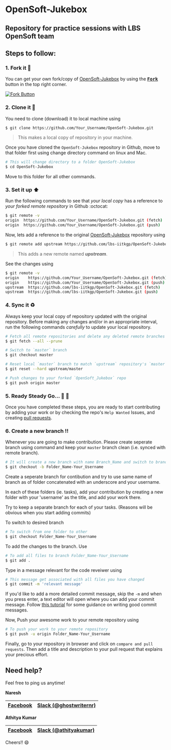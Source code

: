 # OpenSoft-Jukebox

## Repository for practice sessions with LBS OpenSoft team

## Steps to follow:
### 1. Fork it :fork_and_knife:

You can get your own fork/copy of [OpenSoft-Jukebox](https://github.com/lbs-iitkgp/OpenSoft-Jukebox) by using the <a href=""><kbd><b>Fork</b></kbd></a> button in the top right corner.

 [![Fork Button](https://help.github.com/assets/images/help/repository/fork_button.jpg)](https://github.com/lbs-iitkgp/OpenSoft-Jukebox)

### 2. Clone it :busts_in_silhouette:

You need to clone (download) it to local machine using

```sh
$ git clone https://github.com/Your_Username/OpenSoft-Jukebox.git
```

> This makes a local copy of repository in your machine.

Once you have cloned the `OpenSoft-Jukebox` repository in Github, move to that folder first using change directory command on linux and Mac.

```sh
# This will change directory to a folder OpenSoft-Jukebox
$ cd OpenSoft-Jukebox
```

Move to this folder for all other commands.

### 3. Set it up :arrow_up:

Run the following commands to see that *your local copy* has a reference to *your forked remote repository* in Github :octocat:

```sh
$ git remote -v
origin  https://github.com/Your_Username/OpenSoft-Jukebox.git (fetch)
origin  https://github.com/Your_Username/OpenSoft-Jukebox.git (push)
```

Now, lets add a reference to the original [OpenSoft-Jukebox](https://github.com/lbs-iitkgp/OpenSoft-Jukebox) repository using

```sh
$ git remote add upstream https://github.com/lbs-iitkgp/OpenSoft-Jukebox.git
```

> This adds a new remote named ***upstream***.

See the changes using

```sh
$ git remote -v
origin    https://github.com/Your_Username/OpenSoft-Jukebox.git (fetch)
origin    https://github.com/Your_Username/OpenSoft-Jukebox.git (push)
upstream  https://github.com/lbs-iitkgp/OpenSoft-Jukebox.git (fetch)
upstream  https://github.com/lbs-iitkgp/OpenSoft-Jukebox.git (push)
```

### 4. Sync it :recycle:

Always keep your local copy of repository updated with the original repository.
Before making any changes and/or in an appropriate interval, run the following commands *carefully* to update your local repository.

```sh
# Fetch all remote repositories and delete any deleted remote branches
$ git fetch --all --prune

# Switch to `master` branch
$ git checkout master

# Reset local `master` branch to match `upstream` repository's `master` branch
$ git reset --hard upstream/master

# Push changes to your forked `OpenSoft_Jukebox` repo
$ git push origin master
```

### 5. Ready Steady Go... :turtle: :rabbit2:

Once you have completed these steps, you are ready to start contributing by adding your work or by checking the repo's `Help Wanted` Issues, and creating [pull requests](https://github.com/lbs-iitkgp/OpenSoft-Jukebox/pulls).

### 6. Create a new branch :bangbang:

Whenever you are going to make contribution. Please create seperate branch using command and keep your `master` branch clean (i.e. synced with remote branch).

```sh
# It will create a new branch with name Branch_Name and switch to branch Folder_Name-Your_Username
$ git checkout -b Folder_Name-Your_Username
```

Create a seperate branch for contibution and try to use same name of branch as of folder concatenated with an underscore and your username.

In each of these folders (ie. tasks), add your contribution by creating a new folder with your 'username' as the title, and add your work there.

Try to keep a separate branch for each of your tasks. (Reasons will be obvious when you start adding commits)


To switch to desired branch

```sh
# To switch from one folder to other
$ git checkout Folder_Name-Your_Username
```

To add the changes to the branch. Use

```sh
# To add all files to branch Folder_Name-Your_Username
$ git add .
```

Type in a message relevant for the code reveiwer using

```sh
# This message get associated with all files you have changed
$ git commit -m 'relevant message'
```

If you'd like to add a more detailed commit message, skip the `-m` and when you press enter, a text editor will open where you can add your commit message. Follow [this tutorial](https://github.com/erlang/otp/wiki/Writing-good-commit-messages) for some guidance on writing good commit messages.

Now, Push your awesome work to your remote repository using

```sh
# To push your work to your remote repository
$ git push -u origin Folder_Name-Your_Username
```

Finally, go to your repository in browser and click on `compare and pull requests`.
Then add a title and description to your pull request that explains your precious effort.

## Need help?
Feel free to ping us anytime!

**Naresh**

| [Facebook](https://www.facebook.com/naresh.ramesh) | [Slack (@ghostwriternr)](https://metakgp.slack.com/)
| --- | --- |

**Athitya Kumar**

| [Facebook](https://www.facebook.com/athitya.kumar) | [Slack (@athityakumar)](https://metakgp.slack.com/)
| --- | --- |

Cheers!! :smile:
